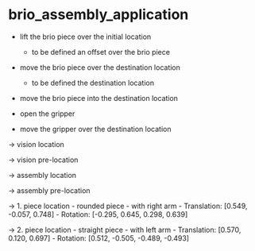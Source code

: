brio_assembly_application
=========================

- lift the brio piece over the initial location
  - to be defined an offset over the brio piece

- move the brio piece over the destination location
  - to be defined the destination location

- move the brio piece into the destination location

- open the gripper

- move the gripper over the destination location


-> vision location

-> vision pre-location

-> assembly location

-> assembly pre-location


-> 1. piece location - rounded piece - with right arm
      - Translation: [0.549, -0.057, 0.748]
      - Rotation:    [-0.295, 0.645, 0.298, 0.639]

-> 2. piece location - straight piece - with left arm
      - Translation: [0.570, 0.120, 0.697]
      - Rotation:    [0.512, -0.505, -0.489, -0.493]

